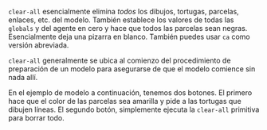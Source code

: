 ﻿`clear-all` esencialmente elimina *todos* los dibujos, tortugas, parcelas, enlaces, etc. del modelo. También establece los valores de todas las `globals` y del agente en cero y hace que todos las parcelas sean negras. Esencialmente deja una pizarra en blanco. También puedes usar `ca` como versión abreviada.

`clear-all` generalmente se ubica al comienzo del procedimiento de preparación de un modelo para asegurarse de que el modelo comience sin nada allí.

En el ejemplo de modelo a continuación, tenemos dos botones. El primero hace que el color de las parcelas sea amarilla y pide a las tortugas que dibujen líneas. El segundo botón, simplemente ejecuta la `clear-all` primitiva para borrar todo.